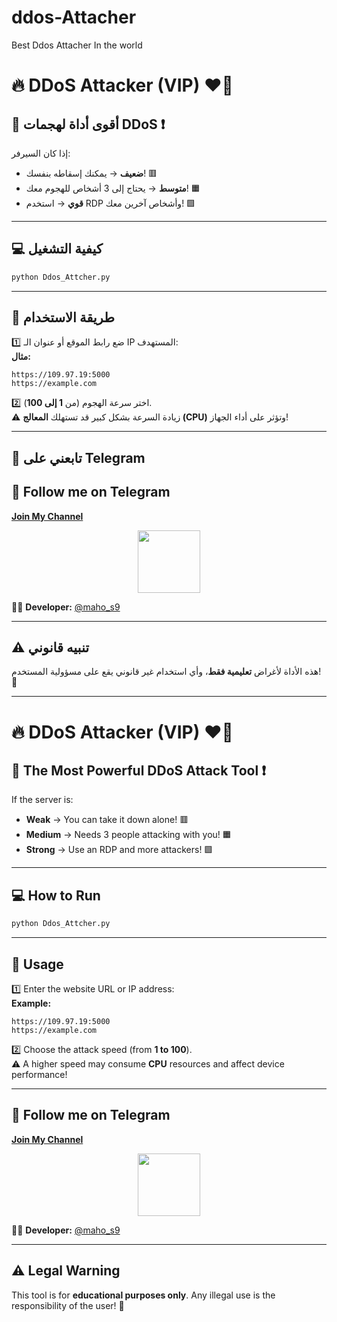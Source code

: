 # ddos-Attacher
Best Ddos Attacher In the world
# 🔥 DDoS Attacker (VIP) ❤️‍🔥  

## 🚀 أقوى أداة لهجمات DDoS ❗️  

إذا كان السيرفر:  
- **ضعيف** → يمكنك إسقاطه بنفسك! 🟥  
- **متوسط** → يحتاج إلى 3 أشخاص للهجوم معك! 🟧  
- **قوي** → استخدم RDP وأشخاص آخرين معك! 🟩  

---

## 💻 كيفية التشغيل  
```bash
python Ddos_Attcher.py
```

---

## 🎯 طريقة الاستخدام  
1️⃣ ضع رابط الموقع أو عنوان الـ IP المستهدف:  
   **مثال:**  
   ```
   https://109.97.19:5000
   https://example.com
   ```

2️⃣ اختر سرعة الهجوم (من **1 إلى 100**).  
   ⚠️ زيادة السرعة بشكل كبير قد تستهلك **المعالج (CPU)** وتؤثر على أداء الجهاز!  

---

## 🔗 تابعني على Telegram  
## 🔗 Follow me on Telegram  
[**Join My Channel**](https://t.me/+f6t2_zdHrFRjYWE8)  

<p align="center">
  <a href="https://t.me/+f6t2_zdHrFRjYWE8">
    <img src="https://upload.wikimedia.org/wikipedia/commons/8/82/Telegram_logo.svg" width="100" height="100">
  </a>
</p>

👨‍💻 **Developer:** [@maho_s9](https://t.me/maho_s9)  

---

## ⚠️ **تنبيه قانوني**  
هذه الأداة لأغراض **تعليمية فقط**، وأي استخدام غير قانوني يقع على مسؤولية المستخدم! 🚨  

---

# 🔥 DDoS Attacker (VIP) ❤️‍🔥  

## 🚀 The Most Powerful DDoS Attack Tool ❗️  

If the server is:  
- **Weak** → You can take it down alone! 🟥  
- **Medium** → Needs 3 people attacking with you! 🟧  
- **Strong** → Use an RDP and more attackers! 🟩  

---

## 💻 How to Run  
```bash
python Ddos_Attcher.py
```

---

## 🎯 Usage  
1️⃣ Enter the website URL or IP address:  
   **Example:**  
   ```
   https://109.97.19:5000
   https://example.com
   ```

2️⃣ Choose the attack speed (from **1 to 100**).  
   ⚠️ A higher speed may consume **CPU** resources and affect device performance!  

---

## 🔗 Follow me on Telegram  
[**Join My Channel**](https://t.me/+f6t2_zdHrFRjYWE8)  

<p align="center">
  <a href="https://t.me/+f6t2_zdHrFRjYWE8">
    <img src="https://upload.wikimedia.org/wikipedia/commons/8/82/Telegram_logo.svg" width="100" height="100">
  </a>
</p>

👨‍💻 **Developer:** [@maho_s9](https://t.me/maho_s9)  

---

## ⚠️ **Legal Warning**  
This tool is for **educational purposes only**. Any illegal use is the responsibility of the user! 🚨  
